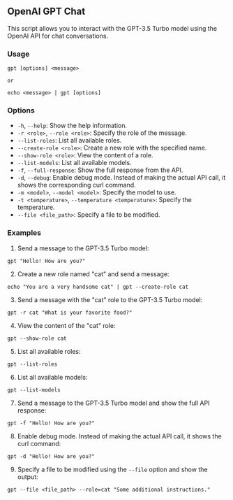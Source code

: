 ## OpenAI GPT Chat

This script allows you to interact with the GPT-3.5 Turbo model using the OpenAI API for chat conversations.

### Usage

```shell
gpt [options] <message>

or

echo <message> | gpt [options]
```

### Options

- `-h`, `--help`: Show the help information.
- `-r <role>`, `--role <role>`: Specify the role of the message.
- `--list-roles`: List all available roles.
- `--create-role <role>`: Create a new role with the specified name.
- `--show-role <role>`: View the content of a role.
- `--list-models`: List all available models.
- `-f`, `--full-response`: Show the full response from the API.
- `-d`, `--debug`: Enable debug mode. Instead of making the actual API call, it shows the corresponding curl command.
- `-m <model>`, `--model <model>`: Specify the model to use.
- `-t <temperature>`, `--temperature <temperature>`: Specify the temperature.
- `--file <file_path>`: Specify a file to be modified.

### Examples

1. Send a message to the GPT-3.5 Turbo model:

```shell
gpt "Hello! How are you?"
```

2. Create a new role named "cat" and send a message:

```shell
echo "You are a very handsome cat" | gpt --create-role cat
```

3. Send a message with the "cat" role to the GPT-3.5 Turbo model:

```shell
gpt -r cat "What is your favorite food?"
```

4. View the content of the "cat" role:

```shell
gpt --show-role cat
```

5. List all available roles:

```shell
gpt --list-roles
```

6. List all available models:

```shell
gpt --list-models
```

7. Send a message to the GPT-3.5 Turbo model and show the full API response:

```shell
gpt -f "Hello! How are you?"
```

8. Enable debug mode. Instead of making the actual API call, it shows the curl command:

```shell
gpt -d "Hello! How are you?"
```

9. Specify a file to be modified using the `--file` option and show the output:

```shell
gpt --file <file_path> --role=cat "Some additional instructions."
```
